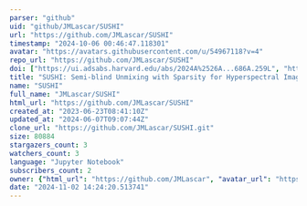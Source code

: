 ```yaml
---
parser: "github"
uid: "github/JMLascar/SUSHI"
url: "https://github.com/JMLascar/SUSHI"
timestamp: "2024-10-06 00:46:47.118301"
avatar: "https://avatars.githubusercontent.com/u/54967118?v=4"
repo_url: "https://github.com/JMLascar/SUSHI"
doi: ["https://ui.adsabs.harvard.edu/abs/2024A%2526A...686A.259L", "https://ui.adsabs.harvard.edu/abs/2024ascl.soft09003L/abstract"]
title: "SUSHI: Semi-blind Unmixing with Sparsity for Hyperspectral Images"
name: "SUSHI"
full_name: "JMLascar/SUSHI"
html_url: "https://github.com/JMLascar/SUSHI"
created_at: "2023-06-23T08:41:10Z"
updated_at: "2024-06-07T09:07:44Z"
clone_url: "https://github.com/JMLascar/SUSHI.git"
size: 80884
stargazers_count: 3
watchers_count: 3
language: "Jupyter Notebook"
subscribers_count: 2
owner: {"html_url": "https://github.com/JMLascar", "avatar_url": "https://avatars.githubusercontent.com/u/54967118?v=4", "login": "JMLascar", "type": "User"}
date: "2024-11-02 14:24:20.513741"
---
```

